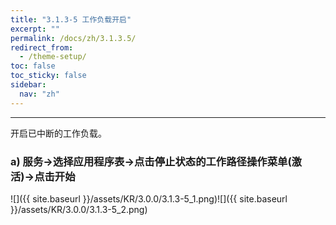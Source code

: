 ```yaml
---
title: "3.1.3-5 工作负载开启"
excerpt: ""
permalink: /docs/zh/3.1.3.5/
redirect_from:
  - /theme-setup/
toc: false
toc_sticky: false
sidebar:
  nav: "zh"
---
```


---
开启已中断的工作负载。

### a\) 服务→选择应用程序表→点击停止状态的工作路径操作菜单(激活)→点击开始
![]({{ site.baseurl }}/assets/KR/3.0.0/3.1.3-5_1.png)![]({{ site.baseurl }}/assets/KR/3.0.0/3.1.3-5_2.png)
